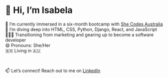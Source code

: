 # 👋 Hi, I’m Isabela

👾 I’m currently immersed in a six-month bootcamp with [She Codes Australia](https://shecodes.com.au/)  
🌱 I’m diving deep into HTML, CSS, Python, Django, React, and JavaScript  
👩🏽‍💻 Transitioning from marketing and gearing up to become a software developer  
😄 Pronouns: She/Her  
🇧🇷 Living in 🇦🇺  


<br>

📫 Let’s connect! Reach out to me on [LinkedIn](https://www.linkedin.com/in/isabela-alcantara/)

<!---
isacoding/isacoding is a ✨ special ✨ repository because its `README.md` (this file) appears on your GitHub profile.
You can click the Preview link to take a look at your changes.
--->
